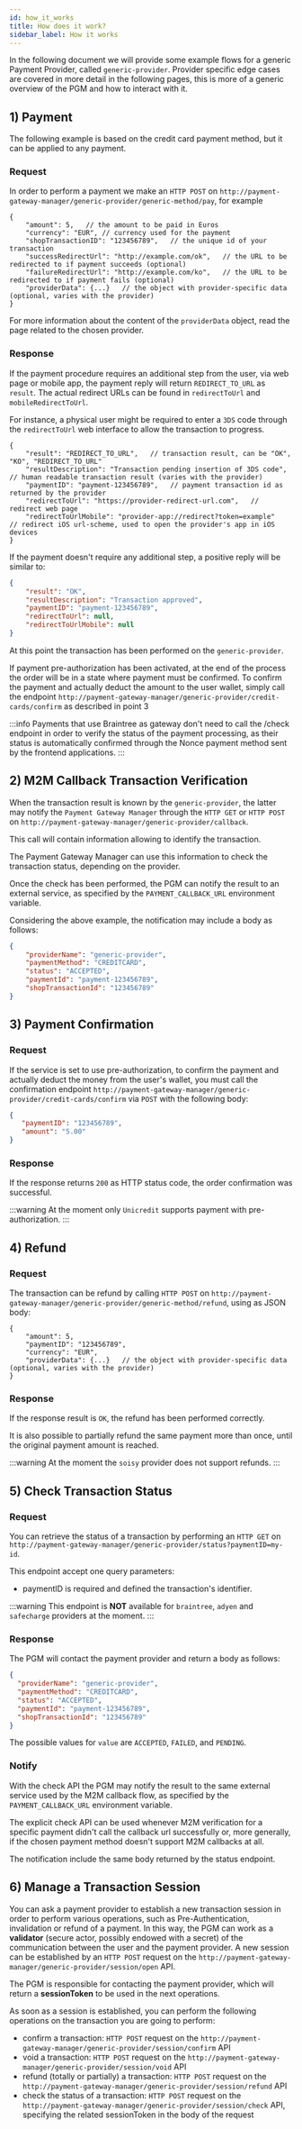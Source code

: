 ```yaml
---
id: how_it_works
title: How does it work?
sidebar_label: How it works
---
```

In the following document we will provide some example flows for a generic Payment Provider, called `generic-provider`.
Provider specific edge cases are covered in more detail in the following pages, this is more of a generic overview of
the PGM and how to interact with it.

## 1) Payment

The following example is based on the credit card payment method, but it can be applied to any payment.

### Request
In order to perform a payment we make an `HTTP POST` on `http://payment-gateway-manager/generic-provider/generic-method/pay`, for example

```jsonc
{
    "amount": 5,   // the amount to be paid in Euros
    "currency": "EUR", // currency used for the payment
    "shopTransactionID": "123456789",   // the unique id of your transaction
    "successRedirectUrl": "http://example.com/ok",   // the URL to be redirected to if payment succeeds (optional)
    "failureRedirectUrl": "http://example.com/ko",   // the URL to be redirected to if payment fails (optional)
    "providerData": {...}   // the object with provider-specific data (optional, varies with the provider)
}
```

For more information about the content of the `providerData` object, read the page related to the chosen provider.

### Response

If the payment procedure requires an additional step from the user, via web page or mobile app, the payment reply will 
return `REDIRECT_TO_URL` as `result`. The actual redirect URLs can be found in `redirectToUrl` and `mobileRedirectToUrl`.

For instance, a physical user might be required to enter a `3DS` code through the `redirectToUrl` web interface to 
allow the transaction to progress.

```jsonc
{
    "result": "REDIRECT_TO_URL",   // transaction result, can be "OK", "KO", "REDIRECT_TO_URL"
    "resultDescription": "Transaction pending insertion of 3DS code",   // human readable transaction result (varies with the provider)
    "paymentID": "payment-123456789",   // payment transaction id as returned by the provider
    "redirectToUrl": "https://provider-redirect-url.com",   // redirect web page
    "redirectToUrlMobile": "provider-app://redirect?token=example"   // redirect iOS url-scheme, used to open the provider's app in iOS devices
}
```

If the payment doesn't require any additional step, a positive reply will be similar to:

```json
{
    "result": "OK",
    "resultDescription": "Transaction approved",
    "paymentID": "payment-123456789",
    "redirectToUrl": null,
    "redirectToUrlMobile": null
}
```

At this point the transaction has been performed on the `generic-provider`.

If payment pre-authorization has been activated, at the end of the process the order will be in a state where payment must be confirmed. 
To confirm the payment and actually deduct the amount to the user wallet, simply call the endpoint `http://payment-gateway-manager/generic-provider/credit-cards/confirm` as described in point 3

:::info
Payments that use Braintree as gateway don't need to call the /check endpoint in order to verify the status of the payment processing,
 as their status is automatically confirmed through the Nonce payment method sent by the frontend applications.
:::

## 2) M2M Callback Transaction Verification

When the transaction result is known by the `generic-provider`, the latter may notify the `Payment Gateway Manager` 
through the `HTTP GET` or `HTTP POST` on `http://payment-gateway-manager/generic-provider/callback`.

This call will contain information allowing to identify the transaction.

The Payment Gateway Manager can use this information to check the transaction status, depending on the provider.

Once the check has been performed, the PGM can notify the result to an external service, as specified by the 
`PAYMENT_CALLBACK_URL` environment variable.

Considering the above example, the notification may include a body as follows:

```json
{
    "providerName": "generic-provider",
    "paymentMethod": "CREDITCARD",
    "status": "ACCEPTED",
    "paymentId": "payment-123456789",
    "shopTransactionId": "123456789"
}
```

## 3) Payment Confirmation

### Request

If the service is set to use pre-authorization, to confirm the payment and actually deduct the money from the user's wallet,
 you must call the confirmation endpoint `http://payment-gateway-manager/generic-provider/credit-cards/confirm` via `POST` with the following body:

```json
{
   "paymentID": "123456789",
   "amount": "5.00"
}
```

### Response

If the response returns `200` as HTTP status code, the order confirmation was successful.

:::warning
At the moment only `Unicredit` supports payment with pre-authorization.
:::

## 4) Refund

### Request

The transaction can be refund by calling `HTTP POST` on `http://payment-gateway-manager/generic-provider/generic-method/refund`,
using as JSON body:

```jsonc
{
    "amount": 5,
    "paymentID": "123456789",
    "currency": "EUR",
    "providerData": {...}   // the object with provider-specific data (optional, varies with the provider)
}
```

### Response

If the response result is `OK`, the refund has been performed correctly.

It is also possible to partially refund the same payment more than once, until the original payment amount is reached.

:::warning
At the moment the `soisy` provider does not support refunds. 
:::

## 5) Check Transaction Status

### Request

You can retrieve the status of a transaction by performing an `HTTP GET` on
`http://payment-gateway-manager/generic-provider/status?paymentID=my-id`.

This endpoint accept one query parameters:
- paymentID is required and defined the transaction's identifier.
  
:::warning
  This endpoint is **NOT** available for `braintree`, `adyen` and `safecharge` providers at the moment.
  :::


### Response

The PGM will contact the payment provider and return a body as follows:

```json
{
  "providerName": "generic-provider",
  "paymentMethod": "CREDITCARD",
  "status": "ACCEPTED",
  "paymentId": "payment-123456789",
  "shopTransactionId": "123456789"
}
```

The possible values for `value` are `ACCEPTED`, `FAILED`, and `PENDING`.




### Notify
With the check API the PGM may notify the result to the same external service used by the M2M callback flow, as specified by the `PAYMENT_CALLBACK_URL` environment variable.

The explicit check API can be used whenever M2M verification for a specific payment didn't call the callback url successfully or, more generally,
if the chosen payment method doesn't support M2M callbacks at all.

The notification include the same body returned by the status endpoint.

## 6) Manage a Transaction Session

You can ask a payment provider to establish a new transaction session in order to perform various operations, such as Pre-Authentication, invalidation or refund of a payment. In this way, the PGM can work as a **validator** (secure actor, possibly endowed with a secret) of the communication between the user and the payment provider.
A new session can be established by an `HTTP POST` request on the `http://payment-gateway-manager/generic-provider/session/open` API.

The PGM is responsible for contacting the payment provider, which will return a **sessionToken** to be used in the next operations.

As soon as a session is established, you can perform the following operations on the transaction you are going to perform:
* confirm a transaction: `HTTP POST` request on the `http://payment-gateway-manager/generic-provider/session/confirm` API
* void a transaction: `HTTP POST` request on the `http://payment-gateway-manager/generic-provider/session/void` API
* refund (totally or partially) a transaction: `HTTP POST` request on the `http://payment-gateway-manager/generic-provider/session/refund` API
* check the status of a transaction: `HTTP POST` request on the `http://payment-gateway-manager/generic-provider/session/check` API, specifying the related sessionToken in the body of the request
